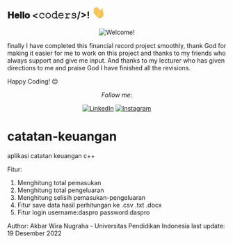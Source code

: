 <h2> 𝐇𝐞𝐥𝐥𝐨 <𝚌𝚘𝚍𝚎𝚛𝚜/>! <img src="https://github.com/ABSphreak/ABSphreak/blob/master/gifs/Hi.gif" width="30px"></h2>

<div align="center" width="50">

<img src="https://i.ibb.co/j57yGF3/c05a0f3003912fd62e9331cf7efa9efb-1.jpg" alt="Welcome!" width="300"/>

</div>

finally I have completed this financial record project smoothly, thank God for making it easier for me to work on this project and thanks to my friends who always support and give me input. And thanks to my lecturer who has given directions to me and praise God I have finished all the revisions.

Happy Coding! 😊

<div align="center">

<i>Follow me:</i><br>

<a href="https://www.linkedin.com/in/akbar-wira-nugraha-aa042b203/" target="_blank"><img src="https://img.shields.io/badge/LinkedIn-%230077B5.svg?&style=flat-square&logo=linkedin&logoColor=white" alt="LinkedIn"></a>
<a href="https://www.instagram.com/akbar.wira.n" target="_blank"><img src="https://img.shields.io/badge/Instagram-%23E4405F.svg?&style=flat-square&logo=instagram&logoColor=white" alt="Instagram"></a></i>

</div>


# catatan-keuangan
aplikasi catatan keuangan c++

Fitur:
1. Menghitung total pemasukan
2. Menghitung total pengeluaran
3. Menghitung selisih pemasukan-pengeluaran
4. Fitur save data hasil perhitungan ke .csv .txt .docx 
5. Fitur login
   username:daspro
   password:daspro


Author: Akbar Wira Nugraha - Universitas Pendidikan Indonesia
last update: 19 Desember 2022
